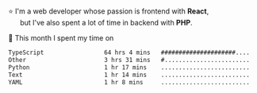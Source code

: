 ⭐ I'm a web developer whose passion is frontend with <b>React</b>,<br/>
&nbsp; &nbsp; &nbsp; but I've also spent a lot of time in backend with <b>PHP</b>.

📅 This month I spent my time on

<!--START_SECTION:waka-->

```txt
TypeScript                 64 hrs 4 mins   #####################....   84.21 %
Other                      3 hrs 31 mins   #........................   04.64 %
Python                     1 hr 17 mins    .........................   01.69 %
Text                       1 hr 14 mins    .........................   01.62 %
YAML                       1 hr 8 mins     .........................   01.50 %
```

<!--END_SECTION:waka-->
